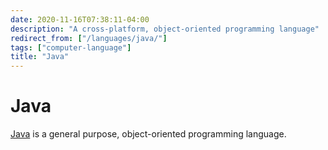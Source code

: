 ```yaml
---
date: 2020-11-16T07:38:11-04:00
description: "A cross-platform, object-oriented programming language"
redirect_from: ["/languages/java/"]
tags: ["computer-language"]
title: "Java"
---
```


# Java

[Java](https://www.java.com/) is a general purpose, object-oriented programming language.
